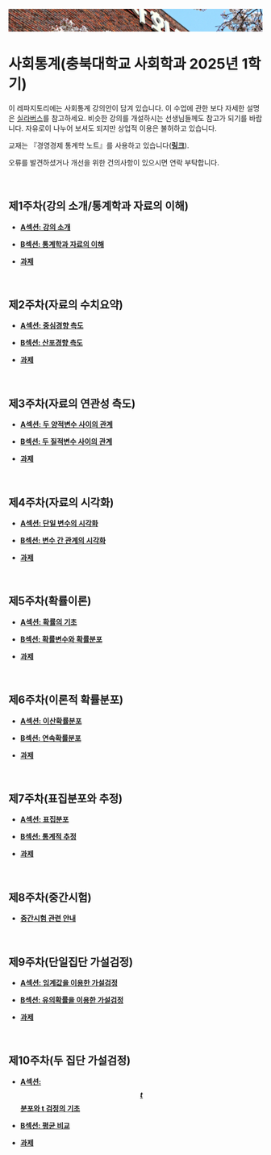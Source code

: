 <p align="center">
  <img src="https://github.com/hxk271/Syllabi/blob/main/sb1.jpg">
</p>

# 사회통계(충북대학교 사회학과 2025년 1학기)


이 레파지토리에는 사회통계 강의안이 담겨 있습니다. 이 수업에 관한 보다 자세한 설명은 [실라버스](https://github.com/hxk271/Syllabi/blob/main/5663011(2025-1).pdf)를 참고하세요. 비슷한 강의를 개설하시는 선생님들께도 참고가 되기를 바랍니다. 자유로이 나누어 보셔도 되지만 상업적 이용은 불허하고 있습니다.

교재는 『경영경제 통계학 노트』를 사용하고 있습니다([**링크**](https://product.kyobobook.co.kr/detail/S000202998078)).
 
오류를 발견하셨거나 개선을 위한 건의사항이 있으시면 연락 부탁합니다.

<br/>

## 제1주차(강의 소개/통계학과 자료의 이해)

-  [**A섹션: 강의 소개**](https://github.com/hxk271/SocStats/blob/main/Beamer_사회통계_W01A.pdf)

-  [**B섹션: 통계학과 자료의 이해**](https://github.com/hxk271/SocStats/blob/main/Beamer_사회통계_W01B.pdf)

-  [**과제**](https://github.com/hxk271/SocStats/blob/main/과제_W01.pdf)


<br/>

## 제2주차(자료의 수치요약)

-  [**A섹션: 중심경향 측도**](https://github.com/hxk271/SocStats/blob/main/Beamer_사회통계_W02A.pdf)

-  [**B섹션: 산포경향 측도**](https://github.com/hxk271/SocStats/blob/main/Beamer_사회통계_W02B.pdf)

-  [**과제**](https://github.com/hxk271/SocStats/blob/main/과제_W02.pdf)


<br/>

## 제3주차(자료의 연관성 측도)

-  [**A섹션: 두 양적변수 사이의 관계**](https://github.com/hxk271/SocStats/blob/main/Beamer_사회통계_W03A.pdf)

-  [**B섹션: 두 질적변수 사이의 관계**](https://github.com/hxk271/SocStats/blob/main/Beamer_사회통계_W03B.pdf)

-  [**과제**](https://github.com/hxk271/SocStats/blob/main/과제_W03.pdf)


<br/>

## 제4주차(자료의 시각화)

-  [**A섹션: 단일 변수의 시각화**](https://github.com/hxk271/SocStats/blob/main/Beamer_사회통계_W04A.pdf)

-  [**B섹션: 변수 간 관계의 시각화**](https://github.com/hxk271/SocStats/blob/main/Beamer_사회통계_W04B.pdf)

-  [**과제**](https://github.com/hxk271/SocStats/blob/main/과제_W04.pdf)


<br/>

## 제5주차(확률이론)

-  [**A섹션: 확률의 기초**](https://github.com/hxk271/SocStats/blob/main/Beamer_사회통계_W05A.pdf)

-  [**B섹션: 확률변수와 확률분포**](https://github.com/hxk271/SocStats/blob/main/Beamer_사회통계_W05B.pdf)

-  [**과제**](https://github.com/hxk271/SocStats/blob/main/과제_W05.pdf)


<br/>

## 제6주차(이론적 확률분포)

-  [**A섹션: 이산확률분포**](https://github.com/hxk271/SocStats/blob/main/Beamer_사회통계_W06A.pdf)

-  [**B섹션: 연속확률분포**](https://github.com/hxk271/SocStats/blob/main/Beamer_사회통계_W06B.pdf)

-  [**과제**](https://github.com/hxk271/SocStats/blob/main/과제_W06.pdf)


<br/>

## 제7주차(표집분포와 추정)

-  [**A섹션: 표집분포**](https://github.com/hxk271/SocStats/blob/main/Beamer_사회통계_W07A.pdf)

-  [**B섹션: 통계적 추정**](https://github.com/hxk271/SocStats/blob/main/Beamer_사회통계_W07B.pdf)

-  [**과제**](https://github.com/hxk271/SocStats/blob/main/과제_W07.pdf)


<br/>

## 제8주차(중간시험)

-  [**중간시험 관련 안내**](https://github.com/hxk271/SocStats/blob/main/Beamer_사회통계_W08_중간시험.pdf)


<br/>

## 제9주차(단일집단 가설검정)

-  [**A섹션: 임계값을 이용한 가설검정**](https://github.com/hxk271/SocStats/blob/main/Beamer_사회통계_W09A.pdf)

-  [**B섹션: 유의확률을 이용한 가설검정**](https://github.com/hxk271/SocStats/blob/main/Beamer_사회통계_W09B.pdf)

-  [**과제**](https://github.com/hxk271/SocStats/blob/main/과제_W09.pdf)


<br/>

## 제10주차(두 집단 가설검정)

-  [**A섹션: $$t$$ 분포와 t 검정의 기초**](https://github.com/hxk271/SocStats/blob/main/Beamer_사회통계_W10A.pdf)

-  [**B섹션: 평균 비교**](https://github.com/hxk271/SocStats/blob/main/Beamer_사회통계_W10B.pdf)

-  [**과제**](https://github.com/hxk271/SocStats/blob/main/과제_W10.pdf)

